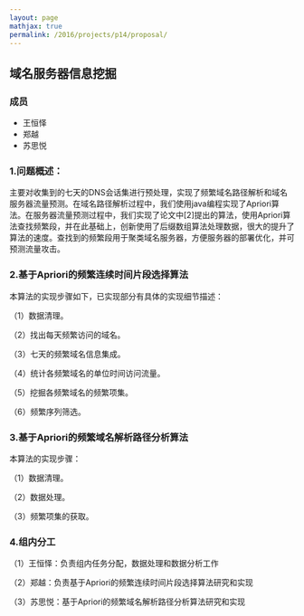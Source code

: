 ```yaml
---
layout: page
mathjax: true
permalink: /2016/projects/p14/proposal/
---
```


## 域名服务器信息挖掘

### 成员

- 王恒怿
- 郑越
- 苏思悦


### 1.问题概述：

主要对收集到的七天的DNS会话集进行预处理，实现了频繁域名路径解析和域名服务器流量预测。在域名路径解析过程中，我们使用java编程实现了Apriori算法。在服务器流量预测过程中，我们实现了论文中[2]提出的算法，使用Apriori算法查找频繁段，并在此基础上，创新使用了后缀数组算法处理数据，很大的提升了算法的速度。查找到的频繁段用于聚类域名服务器，方便服务器的部署优化，并可预测流量攻击。

### 2.基于Apriori的频繁连续时间片段选择算法

本算法的实现步骤如下，已实现部分有具体的实现细节描述：

（1）数据清理。

（2）找出每天频繁访问的域名。

（3）七天的频繁域名信息集成。

（4）统计各频繁域名的单位时间访问流量。

（5）挖掘各频繁域名的频繁项集。

（6）频繁序列筛选。

### 3.基于Apriori的频繁域名解析路径分析算法

本算法的实现步骤：

（1）数据清理。

（2）数据处理。

（3）频繁项集的获取。

### 4.组内分工

（1）王恒怿：负责组内任务分配，数据处理和数据分析工作

（2）郑越：负责基于Apriori的频繁连续时间片段选择算法研究和实现

（3）苏思悦：基于Apriori的频繁域名解析路径分析算法研究和实现
